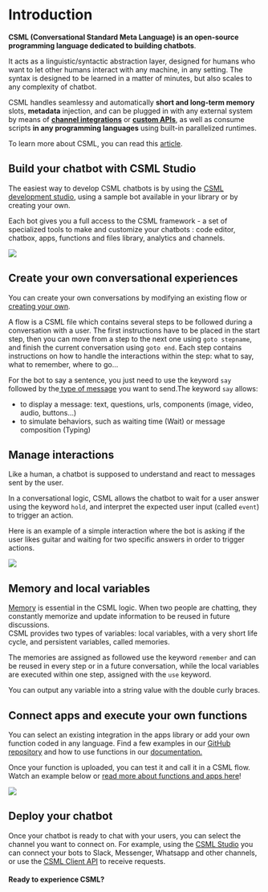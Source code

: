 # Introduction

**CSML \(Conversational Standard Meta Language\) is an open-source programming language dedicated to building chatbots**.

It acts as a linguistic/syntactic abstraction layer, designed for humans who want to let other humans interact with any machine, in any setting. The syntax is designed to be learned in a matter of minutes, but also scales to any complexity of chatbot.

CSML handles seamlessy and automatically **short and long-term memory** slots, **metadata** injection, and can be plugged in with any external system by means of [**channel integrations**](channels/introduction.md) or [**custom APIs**](api/introduction.md), as well as consume scripts **in any programming languages** using built-in parallelized runtimes.

To learn more about CSML, you can read this [article](https://medium.com/clevyio/announcing-csml-a-new-open-source-language-to-easily-build-full-featured-chatbots-3787e43ab707).

## Build your chatbot with CSML Studio

The easiest way to develop CSML chatbots is by using the [CSML development studio](https://studio.csml.dev/), using a sample bot available in your library or by creating your own.

Each bot gives you a full access to the CSML framework - a set of specialized tools to make and customize your chatbots : code editor, chatbox, apps, functions and files library, analytics and channels.

![](.gitbook/assets/gs-bots.gif)

## **Create your own conversational experiences**

You can create your own conversations by modifying an existing flow or [creating your own](getting-started/create-your-first-bot.md).

A flow is a CSML file which contains several steps to be followed during a conversation with a user. The first instructions have to be placed in the start step, then you can move from a step to the next one using `goto stepname`, and finish the current conversation using `goto end`. Each step contains instructions on how to handle the interactions within the step: what to say, what to remember, where to go...

For the bot to say a sentence, you just need to use the keyword `say` followed by the[ type of message](https://docs.csml.dev/language/sending-receiving-messages) you want to send.The keyword `say` allows:

* to display a message: text, questions, urls, components \(image, video, audio, buttons…\)
* to simulate behaviors, such as waiting time \(Wait\) or message composition \(Typing\)

## **Manage interactions**

Like a human, a chatbot is supposed to understand and react to messages sent by the user.

In a conversational logic, CSML allows the chatbot to wait for a user answer using the keyword `hold`, and interpret the expected user input \(called `event`\) to trigger an action.

Here is an example of a simple interaction where the bot is asking if the user likes guitar and waiting for two specific answers in order to trigger actions.

![](.gitbook/assets/gs-interactions.gif)

## **Memory and local variables**

[Memory](https://docs.csml.dev/language/memory) is essential in the CSML logic. When two people are chatting, they constantly memorize and update information to be reused in future discussions.  
CSML provides two types of variables: local variables, with a very short life cycle, and persistent variables, called memories.

The memories are assigned as followed use the keyword `remember` and can be reused in every step or in a future conversation, while the local variables are executed within one step, assigned with the `use` keyword.

You can output any variable into a string value with the double curly braces.

## **Connect apps and execute your own functions**

You can select an existing integration in the apps library or add your own function coded in any language. Find a few examples in our [GitHub repository](https://github.com/CSML-by-Clevy) and how to use functions in our [documentation.](https://docs.csml.dev/#custom-code-execution)

Once your function is uploaded, you can test it and call it in a CSML flow. Watch an example below or [read more about functions and apps here](getting-started/using-csml-apps.md)!

![](.gitbook/assets/gs-functions.gif)

## **Deploy your chatbot**

Once your chatbot is ready to chat with your users, you can select the channel you want to connect on. For example, using the [CSML Studio](https://studio.csml.dev) you can connect your bots to Slack, Messenger, Whatsapp and other channels, or use the [CSML Client API](api/chat-api.md) to receive requests.

#### **Ready to experience CSML?**

